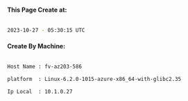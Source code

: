 
   
#### This Page Create at:

```bash

2023-10-27 - 05:30:15 UTC

```

#### Create By Machine:

```bash

Host Name : fv-az203-586

platform  : Linux-6.2.0-1015-azure-x86_64-with-glibc2.35

Ip Local  : 10.1.0.27

```

